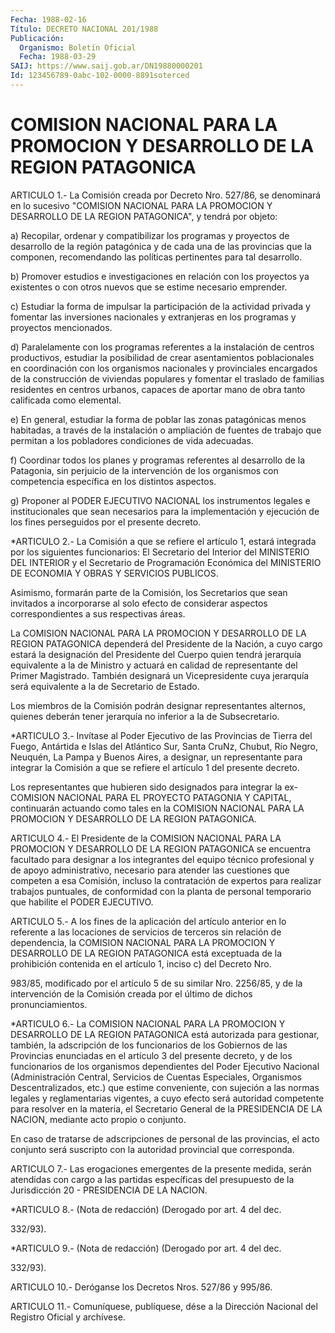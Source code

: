 ```yaml
---
Fecha: 1988-02-16
Título: DECRETO NACIONAL 201/1988
Publicación:
  Organismo: Boletín Oficial
  Fecha: 1988-03-29
SAIJ: https://www.saij.gob.ar/DN19880000201
Id: 123456789-0abc-102-0000-8891soterced
---
```

# COMISION NACIONAL PARA LA PROMOCION Y DESARROLLO DE LA REGION PATAGONICA

<a id="1"></a>
ARTICULO  1.-  La  Comisión creada por Decreto Nro. 527/86, se denominará en lo sucesivo  "COMISION  NACIONAL  PARA LA PROMOCION Y DESARROLLO  DE  LA  REGION PATAGONICA", y tendrá por  objeto:

a) Recopilar, ordenar  y  compatibilizar  los programas y proyectos de  desarrollo  de  la  región  patagónica y de  cada  una  de  las provincias que la componen, recomendando  las políticas pertinentes para tal desarrollo.

b)  Promover  estudios  e  investigaciones  en  relación   con  los proyectos  ya existentes o con otros nuevos que se estime necesario emprender.

c) Estudiar  la  forma de impulsar la participación de la actividad privada y fomentar  las inversiones nacionales y extranjeras en los programas y proyectos mencionados.

d) Paralelamente con  los  programas referentes a la instalación de centros productivos, estudiar la posibilidad de crear asentamientos poblacionales  en  coordinación  con  los  organismos nacionales    y  provinciales  encargados  de  la  construcción  de viviendas populares  y  fomentar el traslado de familias residentes en  centros  urbanos,  capaces   de  aportar  mano  de  obra  tanto calificada como elemental.

e) En general, estudiar la forma  de  poblar  las zonas patagónicas menos  habitadas,  a  través  de  la  instalación  o ampliación  de fuentes  de  trabajo  que permitan a los pobladores condiciones  de vida adecuadas.

f) Coordinar todos los  planes y programas referentes al desarrollo de  la  Patagonia,  sin  perjuicio    de  la  intervención  de  los organismos con competencia específica en  los  distintos  aspectos.

g) Proponer al PODER EJECUTIVO NACIONAL los instrumentos legales  e institucionales  que  sean  necesarios  para  la  implementación  y ejecución  de  los  fines  perseguidos  por  el  presente  decreto.

<a id="2"></a>
*ARTICULO  2.-  La  Comisión  a  que se refiere el artículo 1, estará  integrada  por los siguientes funcionarios:  El  Secretario del  Interior  del MINISTERIO  DEL  INTERIOR  y  el  Secretario  de Programación  Económica  del  MINISTERIO  DE  ECONOMIA  Y  OBRAS  Y SERVICIOS PUBLICOS.

Asimismo, formarán  parte  de la Comisión, los Secretarios que sean invitados a incorporarse al  solo  efecto  de  considerar  aspectos correspondientes a sus respectivas áreas.

La  COMISION  NACIONAL  PARA LA PROMOCION Y DESARROLLO DE LA REGION PATAGONICA dependerá del  Presidente  de  la  Nación,  a cuyo cargo estará  la  designación  del  Presidente  del  Cuerpo  quien tendrá jerarquía  equivalente  a  la  de Ministro y actuará en calidad  de representante  del  Primer  Magistrado.    También    designará  un Vicepresidente  cuya jerarquía será equivalente a la de  Secretario de Estado.

Los  miembros  de  la    Comisión  podrán  designar  representantes alternos, quienes deberán  tener  jerarquía  no  inferior  a  la de Subsecretario.

<a id="3"></a>
*ARTICULO 3.- Invítase al Poder Ejecutivo de las Provincias de Tierra  del  Fuego,  Antártida  e  Islas  del  Atlántico Sur, Santa CruNz,  Chubut,  Río  Negro,  Neuquén, La Pampa y Buenos  Aires,  a designar, un representante para  integrar  la  Comisión  a  que  se refiere el artículo 1 del presente decreto.

Los  representantes  que hubieren sido designados para integrar la ex-COMISION  NACIONAL  PARA    EL  PROYECTO  PATAGONIA  Y  CAPITAL, continuarán actuando como tales  en  la  COMISION  NACIONAL PARA LA PROMOCION Y DESARROLLO DE LA REGION PATAGONICA.

<a id="4"></a>
ARTICULO  4.-  El  Presidente  de la COMISION NACIONAL PARA LA PROMOCION  Y  DESARROLLO  DE  LA  REGION  PATAGONICA  se  encuentra facultado  para  designar  a  los  integrantes del  equipo  técnico profesional y de apoyo administrativo,  necesario  para atender las cuestiones que competen a esa Comisión, incluso la contratación  de expertos  para  realizar  trabajos puntuales, de conformidad con la planta de personal temporario  que  habilite  el  PODER  EJECUTIVO.

<a id="5"></a>
ARTICULO 5.- A los fines de la aplicación del artículo anterior en lo  referente  a  las  locaciones  de  servicios de terceros sin relación de dependencia, la COMISION NACIONAL  PARA  LA PROMOCION Y DESARROLLO   DE  LA  REGION  PATAGONICA  está  exceptuada  de    la prohibición contenida  en el artículo 1, inciso c) del Decreto Nro.

983/85, modificado por el  artículo 5 de su similar Nro. 2256/85, y de la intervención de la Comisión  creada  por  el último de dichos pronunciamientos.

<a id="6"></a>
*ARTICULO  6.-  La  COMISION  NACIONAL  PARA  LA  PROMOCION  Y DESARROLLO  DE LA REGION PATAGONICA está autorizada para gestionar, también, la adscripción  de  los  funcionarios  de los Gobiernos de las Provincias enunciadas en el artículo 3 del presente  decreto, y de  los  funcionarios  de  los  organismos  dependientes  del Poder Ejecutivo  Nacional  (Administración  Central, Servicios de Cuentas Especiales,  Organismos  Descentralizados,    etc.)    que   estime conveniente,  con  sujeción  a  las normas legales y reglamentarias vigentes, a cuyo efecto será autoridad  competente para resolver en la materia, el Secretario General de la PRESIDENCIA  DE  LA NACION, mediante acto propio o conjunto.

En caso de tratarse de adscripciones de personal de las provincias,  el  acto  conjunto  será  suscripto  con  la autoridad provincial que corresponda.

<a id="7"></a>
ARTICULO 7.- Las erogaciones emergentes de la presente medida, serán    atendidas   con  cargo  a  las  partidas  específicas  del presupuesto de la Jurisdicción  20  -  PRESIDENCIA  DE  LA  NACION.

<a id="8"></a>
*ARTICULO 8.- (Nota de redacción) (Derogado por art. 4 del dec.

332/93).

<a id="9"></a>
*ARTICULO 9.- (Nota de redacción) (Derogado por art. 4 del dec.

332/93).

<a id="10"></a>
ARTICULO  10.-  Deróganse  los Decretos Nros. 527/86 y 995/86.

<a id="11"></a>
ARTICULO  11.-  Comuníquese,  publíquese,  dése a la Dirección Nacional del Registro Oficial y archívese.